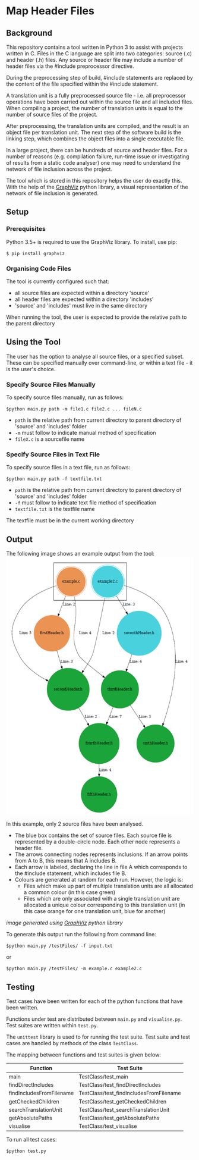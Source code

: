 # Map Header Files
## Background
This repository contains a tool written in Python 3 to assist with projects written in C. Files in the C language are split into two categories: source (.c) and header (.h) files. Any source or header file may include a number of header files via the #include preprocessor directive. 

During the preprocessing step of build,  #include statements are replaced by the content of the file specified within the #include statement. 

A translation unit is a fully preprocessed source file - i.e. all preprocessor operations have been carried out within the source file and all included files. When compiling a project, the number of translation units is equal to the number of source files of the project. 

After preprocessing, the translation units are compiled, and the result is an object file per translation unit. The next step of the software build is the linking step, which combines the object files into a single executable file.

In a large project, there can be hundreds of source and header files. For a number of reasons (e.g. compilation failure, run-time issue or investigating of results from a static code analyser) one may need to understand the network of file inclusion across the project. 

The tool which is stored in this repository helps the user do exactly this. With the help of the [GraphViz](https://pypi.org/project/graphviz/) python library, a visual representation of the network of file inclusion is generated. 

## Setup
### Prerequisites
Python 3.5+ is required to use the GraphViz library. To install, use pip:
```
$ pip install graphviz
```
### Organising Code Files
The tool is currently configured such that:
* all source files are expected within a directory 'source'
* all header files are expected within a directory 'includes'
* 'source' and 'includes' must live in the same directory

When running the tool, the user is expected to provide the relative path to the parent directory

## Using the Tool
The user has the option to analyse all source files, or a specified subset. These can be specified manually over command-line, or within a text file - it is the user's choice.
### Specify Source Files Manually
To specify source files manually, run as follows:
```
$python main.py path -m file1.c file2.c ... fileN.c
```
* `path` is the relative path from current directory to parent directory of 'source' and 'includes' folder
* `-m` must follow to indicate manual method of specification
* `fileX.c` is a sourcefile name


### Specify Source Files in Text File
To specify source files in a text file, run as follows:
```
$python main.py path -f textfile.txt
```
* `path` is the relative path from current directory to parent directory of 'source' and 'includes' folder
* `-f` must follow to indicate text file method of specification
* `textfile.txt` is the textfile name

The textfile must be in the current working directory

## Output
The following image shows an example output from the tool:
![](https://github.com/markroche92/Map-Header-Files/blob/master/images/exampleOutput.PNG)

In this example, only 2 source files have been analysed. 
* The blue box contains the set of source files. Each source file is represented by a double-circle node. Each other node represents a header file. 
* The arrows connecting nodes represents inclusions. If an arrow points from A to B, this means that A includes B. 
* Each arrow is labeled, declaring the line in file A which corresponds to the #include statement, which includes file B.
* Colours are generated at random for each run. However, the logic is:
    * Files which make up part of multiple translation units are all allocated a common colour (in this case green) 
    * Files which are only associated with a single translation unit are allocated a unique colour corresponding to this translation unit (in this case orange for one translation unit, blue for another)

*image generated using [GraphViz](https://pypi.org/project/graphviz/) python library*

To generate this output run the following from command line:
```
$python main.py /testFiles/ -f input.txt
```
or 
```
$python main.py /testFiles/ -m example.c example2.c
```
## Testing

Test cases have been written for each of the python functions that have been written. 

Functions under test are distributed between `main.py` and `visualise.py`. Test suites are written within `test.py`.

The `unittest` library is used to for running the test suite. Test suite and test cases are handled by methods of the class `TestClass`.

The mapping between functions and test suites is given below:

| Function | Test Suite |
| ------ | ------ |
| main | TestClass/test_main |
| findDirectIncludes | TestClass/test_findDirectIncludes |
| findIncludesFromFilename | TestClass/test_findIncludesFromFilename |
| getCheckedChildren | TestClass/test_getCheckedChildren |
| searchTranslationUnit | TestClass/test_searchTranslationUnit |
| getAbsolutePaths | TestClass/test_getAbsolutePaths |
| visualise | TestClass/test_visualise |


To run all test cases:

```
$python test.py
```